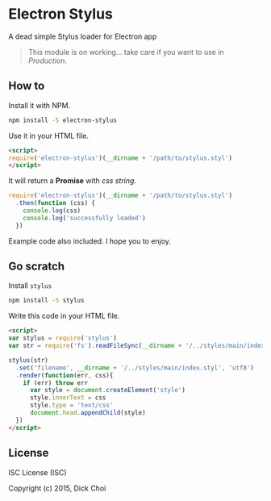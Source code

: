 # Electron Stylus

A dead simple Stylus loader for Electron app

> This module is on working... take care if you want to use in *Production*.

## How to

Install it with NPM.
``` sh
npm install -S electron-stylus
```

Use it in your HTML file.

``` html
<script>
require('electron-stylus')(__dirname + '/path/to/stylus.styl')
</script>
```

It will return a **Promise** with *css string*.

``` js
require('electron-stylus')(__dirname + '/path/to/stylus.styl')
  .then(function (css) {
    console.log(css)
    console.log('successfully loaded')
  })
```

Example code also included. I hope you to enjoy.

## Go scratch

Install `stylus`
``` sh
npm install -S stylus
```

Write this code in your HTML file.
``` html
<script>
var stylus = require('stylus')
var str = require('fs').readFileSync(__dirname + '/../styles/main/index.styl', 'utf8')

stylus(str)
  .set('filename', __dirname + '/../styles/main/index.styl', 'utf8')
  .render(function(err, css){
    if (err) throw err
      var style = document.createElement('style')
      style.innerText = css
      style.type = 'text/css'
      document.head.appendChild(style)
  })
</script>
```

## License

ISC License (ISC)

Copyright (c) 2015, Dick Choi
